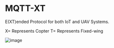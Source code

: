 # MQTT-XT 
E(XT)ended Protocol for both IoT and UAV Systems.

X= Represents Copter
T= Represents Fixed-wing

![image](https://user-images.githubusercontent.com/44507545/166163853-237c963a-bc5f-4272-bbd9-c7b29922c194.png)
